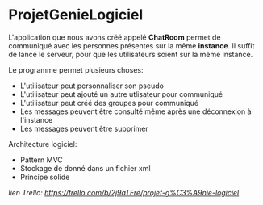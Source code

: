 # ProjetGenieLogiciel

L'application que nous avons créé appelé **ChatRoom** permet de communiqué avec les personnes présentes sur la même **instance**. 
Il suffit de lancé le serveur, pour que les utilisateurs soient sur la même instance.

Le programme permet plusieurs choses:
- L'utilisateur peut personnaliser son pseudo
- L'utilisateur peut ajouté un autre utlisateur pour communiqué
- L'utilisateur peut créé des groupes pour communiqué
- Les messages peuvent être consulté même après une déconnexion à l'instance
- Les messages peuvent être supprimer

Architecture logiciel:
- Pattern MVC
- Stockage de donné dans un fichier xml
- Principe solide

*lien Trello: https://trello.com/b/2j9aTFre/projet-g%C3%A9nie-logiciel*

